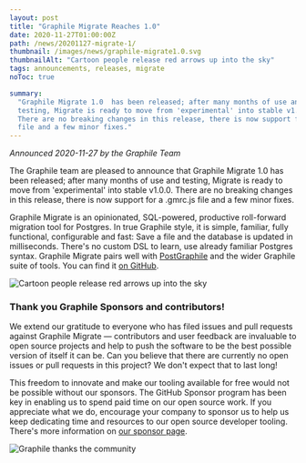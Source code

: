 ```yaml
---
layout: post
title: "Graphile Migrate Reaches 1.0"
date: 2020-11-27T01:00:00Z
path: /news/20201127-migrate-1/
thumbnail: /images/news/graphile-migrate1.0.svg
thumbnailAlt: "Cartoon people release red arrows up into the sky"
tags: announcements, releases, migrate
noToc: true

summary:
  "Graphile Migrate 1.0  has been released; after many months of use and
  testing, Migrate is ready to move from 'experimental' into stable v1.0.0.
  There are no breaking changes in this release, there is now support for a gmrc
  file and a few minor fixes."
---
```


_Announced 2020-11-27 by the Graphile Team_

<p class='intro'>
The Graphile team are pleased to announce that Graphile Migrate 1.0  has been released; after many months of use and testing, Migrate is ready to move from 'experimental' into stable v1.0.0. There are no breaking changes in this release, there is now support for a .gmrc.js file and a few minor fixes.
</p>

Graphile Migrate is an opinionated, SQL-powered, productive roll-forward
migration tool for Postgres. In true Graphile style, it is simple, familiar,
fully functional, configurable and fast: Save a file and the database is updated
in milliseconds. There's no custom DSL to learn, use already familiar Postgres
syntax. Graphile Migrate pairs well with [PostGraphile](/postgraphile/) and the
wider Graphile suite of tools. You can find it
[on GitHub](https://github.com/graphile/migrate/).

<div class="flex flex-wrap justify-around">
<img alt="Cartoon people release red arrows up into the sky" src="/images/news/graphile-migrate1.0.svg" style="max-height: 300px" />
</div>

### Thank you Graphile Sponsors and contributors!

We extend our gratitude to everyone who has filed issues and pull requests
against Graphile Migrate ⁠— contributors and user feedback are invaluable to
open source projects and help to push the software to be the best possible
version of itself it can be. Can you believe that there are currently no open
issues or pull requests in this project? We don't expect that to last long!

This freedom to innovate and make our tooling available for free would not be
possible without our sponsors. The GitHub Sponsor program has been key in
enabling us to spend paid time on our open source work. If you appreciate what
we do, encourage your company to sponsor us to help us keep dedicating time and
resources to our open source developer tooling. There's more information on
[our sponsor page](/sponsor/).

<div class="flex flex-wrap justify-around">
<img alt="Graphile thanks the community" src="/images/thanks.png" />
</div>
